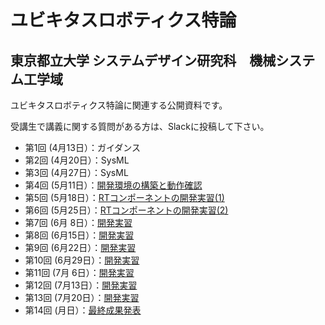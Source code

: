 # ユビキタスロボティクス特論
## 東京都立大学 システムデザイン研究科　機械システム工学域

ユビキタスロボティクス特論に関連する公開資料です。

受講生で講義に関する質問がある方は、Slackに投稿して下さい。

- 第1回 (4月13日）：ガイダンス
- 第2回 (4月20日）：SysML
- 第3回 (4月27日）：SysML
- 第4回 (5月11日）：[開発環境の構築と動作確認](220511)
- 第5回 (5月18日）：[RTコンポーネントの開発実習(1)](220518)
- 第6回 (5月25日）：[RTコンポーネントの開発実習(2)](220525)
- 第7回 (6月&nbsp;8日）：[開発実習](220608)
- 第8回 (6月15日）：[開発実習](220615)
- 第9回 (6月22日）：[開発実習](220622)
- 第10回 (6月29日）：[開発実習](220629)
- 第11回 (7月&nbsp;6日）：[開発実習](220706)
- 第12回 (7月13日）：[開発実習](220713)
- 第13回 (7月20日）：[開発実習](220720)
- 第14回 (月日）：[最終成果発表](220727)

